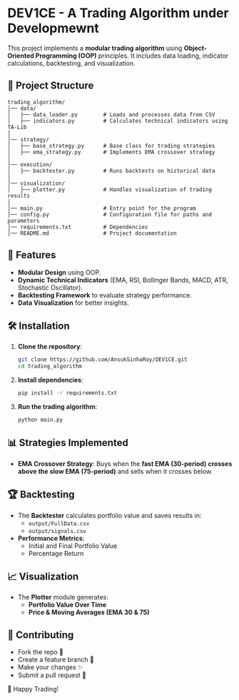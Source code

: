 # DEV1CE - A Trading Algorithm under Developmewnt

This project implements a **modular trading algorithm** using **Object-Oriented Programming (OOP)** principles. It includes data loading, indicator calculations, backtesting, and visualization.

## 📁 Project Structure
```plaintext
trading_algorithm/
│── data/
│   ├── data_loader.py        # Loads and processes data from CSV
│   ├── indicators.py         # Calculates technical indicators using TA-Lib
│
│── strategy/
│   ├── base_strategy.py      # Base class for trading strategies
│   ├── ema_strategy.py       # Implements EMA crossover strategy
│
│── execution/
│   ├── backtester.py         # Runs backtests on historical data
│
│── visualization/
│   ├── plotter.py            # Handles visualization of trading results
│
│── main.py                   # Entry point for the program
│── config.py                 # Configuration file for paths and parameters
│── requirements.txt          # Dependencies
│── README.md                 # Project documentation
```


## 📌 Features
- **Modular Design** using OOP.
- **Dynamic Technical Indicators** (EMA, RSI, Bollinger Bands, MACD, ATR, Stochastic Oscillator).
- **Backtesting Framework** to evaluate strategy performance.
- **Data Visualization** for better insights.

## 🛠️ Installation
1. **Clone the repository**:
    ```bash
    git clone https://github.com/AnsukSinhaRoy/DEV1CE.git
    cd trading_algorithm
    ```

2. **Install dependencies**:
    ```bash
    pip install -r requirements.txt
    ```

3. **Run the trading algorithm**:
    ```bash
    python main.py
    ```

## 📊 Strategies Implemented
- **EMA Crossover Strategy**: Buys when the **fast EMA (30-period) crosses above the slow EMA (75-period)** and sells when it crosses below.

## 🏆 Backtesting
- The **Backtester** calculates portfolio value and saves results in:
    - `output/FullData.csv`
    - `output/signals.csv`
- **Performance Metrics**:
    - Initial and Final Portfolio Value
    - Percentage Return

## 📈 Visualization
- The **Plotter** module generates:
    - **Portfolio Value Over Time**
    - **Price & Moving Averages (EMA 30 & 75)**

## 📢 Contributing
- Fork the repo 🍴
- Create a feature branch 🌿
- Make your changes ✨
- Submit a pull request 📩


🚀 Happy Trading! 
